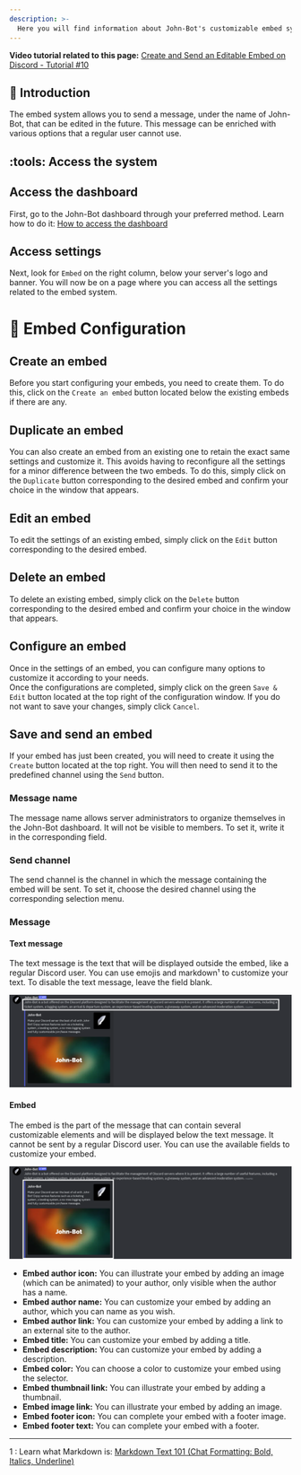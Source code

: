 ```yaml
---
description: >-
  Here you will find information about John-Bot's customizable embed system. Learn how to configure it and how it works.
---
```


**Video tutorial related to this page:** [Create and Send an Editable Embed on Discord - Tutorial #10](https://jnbt.xyz/tutorials/embeds)

## :rocket: Introduction

The embed system allows you to send a message, under the name of John-Bot, that can be edited in the future. This message can be enriched with various options that a regular user cannot use.

## :tools: Access the system

## Access the dashboard

First, go to the John-Bot dashboard through your preferred method. Learn how to do it: [How to access the dashboard](../../guide/base.md#pushpin-access-the-dashboard)

## Access settings

Next, look for `Embed` on the right column, below your server's logo and banner. You will now be on a page where you can access all the settings related to the embed system.

# :pencil: Embed Configuration

## Create an embed

Before you start configuring your embeds, you need to create them. To do this, click on the `Create an embed` button located below the existing embeds if there are any.

## Duplicate an embed

You can also create an embed from an existing one to retain the exact same settings and customize it. This avoids having to reconfigure all the settings for a minor difference between the two embeds. To do this, simply click on the `Duplicate` button corresponding to the desired embed and confirm your choice in the window that appears.

## Edit an embed

To edit the settings of an existing embed, simply click on the `Edit` button corresponding to the desired embed.

## Delete an embed

To delete an existing embed, simply click on the `Delete` button corresponding to the desired embed and confirm your choice in the window that appears.

## Configure an embed

Once in the settings of an embed, you can configure many options to customize it according to your needs.
<br/> Once the configurations are completed, simply click on the green `Save & Edit` button located at the top right of the configuration window. If you do not want to save your changes, simply click `Cancel`.

## Save and send an embed

If your embed has just been created, you will need to create it using the `Create` button located at the top right. You will then need to send it to the predefined channel using the `Send` button.

### Message name

The message name allows server administrators to organize themselves in the John-Bot dashboard. It will not be visible to members. To set it, write it in the corresponding field.

### Send channel

The send channel is the channel in which the message containing the embed will be sent. To set it, choose the desired channel using the corresponding selection menu.

### Message

#### Text message

The text message is the text that will be displayed outside the embed, like a regular Discord user. You can use emojis and markdown¹ to customize your text. To disable the text message, leave the field blank.

![Example of a message with the text message highlighted](../../.gitbook/assets/embed_message_partie%20texte.png)

#### Embed

The embed is the part of the message that can contain several customizable elements and will be displayed below the text message. It cannot be sent by a regular Discord user. You can use the available fields to customize your embed.

![Example of a message with the embed highlighted](../../.gitbook/assets/embed_message_partie%20embed.png)

* **Embed author icon:** You can illustrate your embed by adding an image (which can be animated) to your author, only visible when the author has a name.
* **Embed author name:** You can customize your embed by adding an author, which you can name as you wish.
* **Embed author link:** You can customize your embed by adding a link to an external site to the author.
* **Embed title:** You can customize your embed by adding a title.
* **Embed description:** You can customize your embed by adding a description.
* **Embed color:** You can choose a color to customize your embed using the selector.
* **Embed thumbnail link:** You can illustrate your embed by adding a thumbnail.
* **Embed image link:** You can illustrate your embed by adding an image.
* **Embed footer icon:** You can complete your embed with a footer image.
* **Embed footer text:** You can complete your embed with a footer.

---
1 : Learn what Markdown is: [Markdown Text 101 (Chat Formatting: Bold, Italics, Underline)](https://support.discord.com/hc/en-us/articles/210298617-Markdown-Text-101-Chat-Formatting-Bold-Italics-Underline)